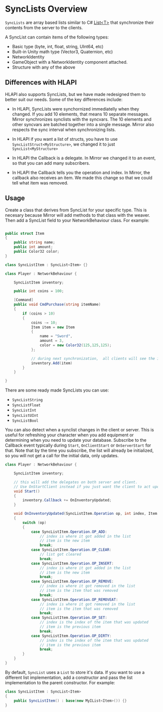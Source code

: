 # SyncLists Overview

`SyncLists` are array based lists similar to C# [List\<T\>](https://docs.microsoft.com/en-us/dotnet/api/system.collections.generic.list-1?view=netframework-4.7.2) that synchronize their contents from the server to the clients.

A SyncList can contain items of the following types:

-   Basic type (byte, int, float, string, UInt64, etc)
-   Built-in Unity math type (Vector3, Quaternion, etc)
-   NetworkIdentity
-   GameObject with a NetworkIdentity component attached.
-   Structure with any of the above

## Differences with HLAPI

HLAPI also supports SyncLists,  but we have made redesigned them to better suit our needs. Some of the key differences include:

* In HLAPI, SyncLists were synchornized immediatelly when they changed.  If you add 10 elements, that means 10 separate messages.   Mirror synchronizes synclists with the syncvars. The 10 elements and other syncvars are batched together into a single message.   Mirror also respects the sync interval when synchronizing lists.

* In HLAPI if you want a list of structs,  you have to use `SyncListStruct<MyStructure>`,  we changed it to just `SyncList<MyStructure>`

* In HLAPI the Callback is a delegate.  In Mirror we changed it to an event, so that you can add many subscribers. 

* In HLAPI the Callback tells you the operation and index. In Mirror, the callback also receives an item. We made this change so that we could tell what item was removed.

## Usage

Create a class that derives from SyncList<T> for your specific type.  This is necesary because Mirror will add methods to that class with the weaver.  Then add a SyncList field to your NetworkBehaviour class.   For example:

```cs

public struct Item
{
    public string name;
    public int amount;
    public Color32 color;
}

class SyncListItem : SyncList<Item> {}

class Player : NetworkBehaviour {

    SyncListItem inventory;

    public int coins = 100;

    [Command]
    public void CmdPurchase(string itemName)
    {
        if (coins > 10)
        {
            coins -= 10;
            Item item = new Item 
            {
                name = "Sword",
                amount = 3,
                color = new Color32(125,125,125);
            };

            // during next synchronization,  all clients will see the item
            inventory.Add(item)
        }
    }

}
```

There are some ready made SyncLists you can use:
* `SyncListString`
* `SyncListFloat`
* `SyncListInt`
* `SyncListUInt`
* `SyncListBool`

You can also detect when a synclist changes in the client or server.  This is useful for refreshing your character when you add equipment or determining when you need to update your database.  Subscribe to the Callback event typically during `Start`,  `OnClientStart` or `OnServerStart` for that.   Note that by the time you subscribe,  the list will already be initialized,  so you will not get a call for the initial data, only updates.

```cs
class Player : NetworkBehaviour {

    SyncListItem inventory;

    // this will add the delegates on both server and client.
    // Use OnStartClient instead if you just want the client to act upon updates
    void Start()
    {
        inventory.Callback += OnInventoryUpdated;
    }

    void OnInventoryUpdated(SyncListItem.Operation op, int index, Item item)
    {
        switch (op) 
        {
            case SyncListItem.Operation.OP_ADD:
                // index is where it got added in the list
                // item is the new item
                break;
            case SyncListItem.Operation.OP_CLEAR:
                // list got cleared
                break;
            case SyncListItem.Operation.OP_INSERT:
                // index is where it got added in the list
                // item is the new item
                break;
            case SyncListItem.Operation.OP_REMOVE:
                // index is where it got removed in the list
                // item is the item that was removed
                break;
            case SyncListItem.Operation.OP_REMOVEAT:
                // index is where it got removed in the list
                // item is the item that was removed
                break;
            case SyncListItem.Operation.OP_SET:
                // index is the index of the item that was updated
                // item is the previous item
                break;
            case SyncListItem.Operation.OP_DIRTY:
                // index is the index of the item that was updated
                // item is the previous item
                break;
        }
    }
}
```

By default, `SyncList` uses a `List` to store it's data.  If you want to use a different list implementation, add a constructor and pass the list implementation to the parent constructor.  For example:

```cs
class SyncListItem : SyncList<Item> 
{
    public SyncListItem() : base(new MyIList<Item>()) {}
}
```
